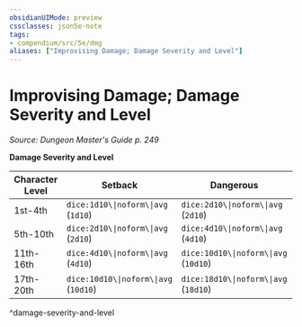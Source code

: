 ```yaml
---
obsidianUIMode: preview
cssclasses: json5e-note
tags:
- compendium/src/5e/dmg
aliases: ["Improvising Damage; Damage Severity and Level"]
---
```

# Improvising Damage; Damage Severity and Level
*Source: Dungeon Master's Guide p. 249* 

**Damage Severity and Level**

| Character Level | Setback | Dangerous | Deadly |
|-----------------|---------|-----------|--------|
| 1st-4th | `dice:1d10\\|noform\\|avg` (`1d10`) | `dice:2d10\\|noform\\|avg` (`2d10`) | `dice:4d10\\|noform\\|avg` (`4d10`) |
| 5th-10th | `dice:2d10\\|noform\\|avg` (`2d10`) | `dice:4d10\\|noform\\|avg` (`4d10`) | `dice:10d10\\|noform\\|avg` (`10d10`) |
| 11th-16th | `dice:4d10\\|noform\\|avg` (`4d10`) | `dice:10d10\\|noform\\|avg` (`10d10`) | `dice:18d10\\|noform\\|avg` (`18d10`) |
| 17th-20th | `dice:10d10\\|noform\\|avg` (`10d10`) | `dice:18d10\\|noform\\|avg` (`18d10`) | `dice:24d10\\|noform\\|avg` (`24d10`) |
^damage-severity-and-level